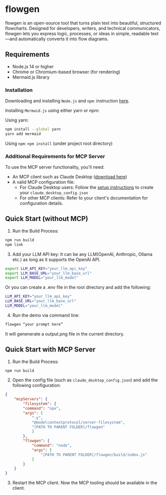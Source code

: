 # flowgen
flowgen is an open-source tool that turns plain text into beautiful, structured flowcharts.  Designed for developers, writers, and technical communicators, flowgen lets you express logic, processes, or ideas in simple, readable text—and automatically converts it into flow diagrams.

## Requirements
- Node.js 14 or higher
- Chrome or Chromium-based browser (for rendering)
- Mermaid.js library

### Installation
Downloading and installing `Node.js` and `npm`: instruction [here](https://docs.npmjs.com/downloading-and-installing-node-js-and-npm).

Installing `Mermaid.js` using either yarn or npm:

Using yarn:
```sh
npm install --global yarn
yarn add mermaid
```
Using `npm`: `npm install` (under project root directory)

### Additional Requirements for MCP Server

To use the MCP server functionality, you'll need:

- An MCP client such as Claude Desktop ([download here](https://claude.ai/download))
- A valid MCP configuration file:
  - For Claude Desktop users: Follow the [setup instructions](https://modelcontextprotocol.io/quickstart/user) to create your `claude_desktop_config.json`
  - For other MCP clients: Refer to your client's documentation for configuration details.

## Quick Start (without MCP)

1. Run the Build Process:
```sh
npm run build
npm link
```
3. Add your LLM API key:
It can be any LLM(OpenAI, Anthropic, Ollama etc.) as long as it supports the OpenAI API.
```sh
export LLM_API_KEY="your_llm_api_key"
export LLM_BASE_URL="your_llm_base_url"
export LLM_MODEL="your_llm_model"
```
Or you can create a .env file in the root directory and add the following:
```sh
LLM_API_KEY="your_llm_api_key"
LLM_BASE_URL="your_llm_base_url"
LLM_MODEL="your_llm_model"
```
4. Run the demo via command line:
```sh
flowgen “your prompt here”
```
It will genenerate a output.png file in the current directory.

## Quick Start with MCP Server
1. Run the Build Process:
```sh
npm run build
```
2. Open the config file (such as `claude_desktop_config.json`) and add the following configuration:
```json
{
    "mcpServers": {
        "filesystem": {
        "command": "npx",
        "args": [
            "-y",
            "@modelcontextprotocol/server-filesystem",
            "[PATH TO PARENT FOLDER]/flowgen"
            ]
        },
        "flowgen": {
            "command": "node",
            "args": [
                "[PATH TO PARENT FOLDER]/flowgen/build/index.js"
            ]
        }
    }
}
```

3. Restart the MCP client. Now the MCP tooling should be available in the client.